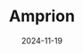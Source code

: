 ---  
layout: startup_page  
title: "Amprion"  
id: "ampriondx.com"  
permalink: "/amprionampriondx.com11192024/"  
website: "https://ampriondx.com/"  
funding_round: "Series B"  
funding_amount: "$6M"  
investors: "Formation Venture Engineering, Eli Lilly, Amprion’s Series A investors"  
about: "Amprion is a global leader in advancing the diagnosis of neurodegenerative disorders through seed amplification testing. Its primary product, the SAAmplify-ɑSYN biomarker test, aids in diagnosing synucleinopathies like Parkinson's and Lewy body dementia. The company also partners with pharmaceutical companies to develop new therapies."  
markets: "Biotechnology, Diagnostics, Healthcare"  
hq: "San Diego, California, United States"  
founded_year: ""  
linkedin: "https://www.linkedin.com/company/amprion"  
twitter: ""  
instagram: ""  
facebook: ""  
crunchbase: "https://www.crunchbase.com/organization/amprion"  
pitchbook: "https://pitchbook.com/profiles/company/267646-78"  

date_display: "19-Nov-2024"  
date: "2024-11-19"

# SEO Optimization  
meta_title: "Amprion - Series B Funding ($6M)"  
meta_description: "Amprion, Amprion is a global leader in advancing the diagnosis of neurodegenerative disorders through seed amplification testing. Its primary product, the SAAm..."  
meta_keywords: "Amprion, Biotechnology, Diagnostics, Healthcare, Series B funding"  
canonical_url: "https://startup.projectstartups.com/amprionampriondx.com11192024/"  
---